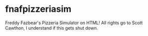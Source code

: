 # fnafpizzeriasim
Freddy Fazbear's Pizzeria Simulator on HTML! All rights go to Scott Cawthon, I understand if this gets shut down.
